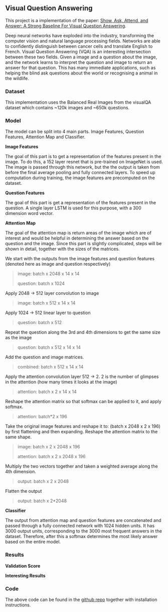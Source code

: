 ## Visual Question Answering

This project is a implementation of the paper: [Show, Ask, Attend, and Answer: A Strong Baseline For Visual Question Answering](https://arxiv.org/pdf/1704.03162.pdf). 

Deep neural networks have exploded into the industry, transforming the computer vision and natural language processing fields. Networks are able to confidently distinguish between cancer cells and translate English to French. Visual Question Answering (VQA) is an interesting intersection between these two fields. Given a image and a question about the image, and the network learns to interpret the question and image to return an answer for that question. This has many immediate applications, such as helping the blind ask questions about the world or recognising a animal in the wildlife.

### Dataset

This implementation uses the Balanced Real Images from the visualQA dataset which contains ~120k images and ~650k questions.

### Model
The model can be split into 4 main parts. Image Features, Question Features, Attention Map and Classifier.

**Image Features**

The goal of this part is to get a representation of the features present in the image. To do this, a 152 layer resnet that is pre-trained on ImageNet is used. The image is passed through this network, but the the output is taken from before the final average pooling and fully connected layers. To speed up computation during training, the image features are precomputed on the dataset.

**Question Features**

The goal of this part is get a representation of the features present in the question. A single layer LSTM is used for this purpose, with a 300 dimension word vector. 

**Attention Map**

The goal of the attention map is return areas of the image which are of interest and would be helpful in determining the answer based on the question and the image. Since this part is slightly complicated, steps will be shown in detail, together with the sizes of the matrices.

We start with the outputs from the image features and question features (denoted here as image and question respectively) 
> image: batch x 2048 x 14 x 14
> 
> question: batch x 1024

Apply 2048 -> 512 layer convolution to image

> image: batch x 512 x 14 x 14

Apply 1024 -> 512 linear layer to question

> question: batch x 512

Repeat the question along the 3rd and 4th dimensions to get the same size as the image

> question: batch x 512 x 14 x 14

Add the question and image matrices.

> combined: batch x 512 x 14 x 14

Apply the attention convolution layer 512 -> 2. 2 is the number of glimpses in the attention (how many times it looks at the image) 

> attention: batch x 2 x 14 x 14

Reshape the attention matrix so that softmax can be applied to it, and apply softmax.

> attention: batch*2 x 196

Take the original image features and reshape it to: (batch x 2048 x 2 x 196) by first flattening and then expanding. Reshape the attention matrix to the same shape.

> image: batch x 2 x 2048 x 196
> 
> attention: batch x 2 x 2048 x 196

Multiply the two vectors together and taken a weighted average along the 4th dimension.

> output: batch x 2 x 2048

Flatten the output

> output: batch x 2*2048


**Classifier**

The output from attention map and question features are concatenated and passed through a fully connected network with 1024 hidden units. It has 3000 output units, corresponding to the 3000 most frequent answers in the dataset. Therefore, after this a softmax determines the most likely answer based on the entire model.

### Results
**Validation Score**

**Interesting Results**

### Code

The above code can be found in the [github repo](https://github.com/bowsplinter/ask-me-anything) together with installation instructions.